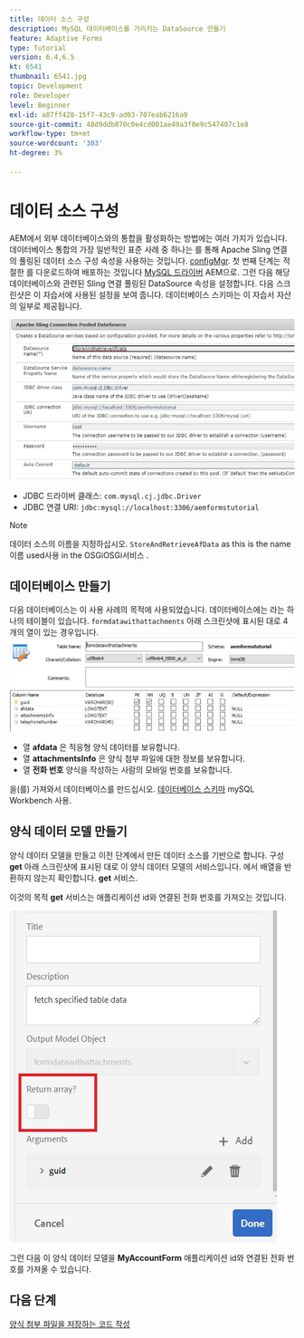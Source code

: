 ```yaml
---
title: 데이터 소스 구성
description: MySQL 데이터베이스를 가리키는 DataSource 만들기
feature: Adaptive Forms
type: Tutorial
version: 6.4,6.5
kt: 6541
thumbnail: 6541.jpg
topic: Development
role: Developer
level: Beginner
exl-id: a87ff428-15f7-43c9-ad03-707eab6216a9
source-git-commit: 48d9ddb870c0e4cd001ae49a3f0e9c547407c1e8
workflow-type: tm+mt
source-wordcount: '303'
ht-degree: 3%

---
```


# 데이터 소스 구성

AEM에서 외부 데이터베이스와의 통합을 활성화하는 방법에는 여러 가지가 있습니다. 데이터베이스 통합의 가장 일반적인 표준 사례 중 하나는 를 통해 Apache Sling 연결의 풀링된 데이터 소스 구성 속성을 사용하는 것입니다. [configMgr](http://localhost:4502/system/console/configMgr).
첫 번째 단계는 적절한 를 다운로드하여 배포하는 것입니다 [MySQL 드라이버](https://mvnrepository.com/artifact/mysql/mysql-connector-java) AEM으로.
그런 다음 해당 데이터베이스와 관련된 Sling 연결 풀링된 DataSource 속성을 설정합니다. 다음 스크린샷은 이 자습서에 사용된 설정을 보여 줍니다. 데이터베이스 스키마는 이 자습서 자산의 일부로 제공됩니다.

![데이터 소스](assets/data-source.JPG)


* JDBC 드라이버 클래스: `com.mysql.cj.jdbc.Driver`
* JDBC 연결 URI: `jdbc:mysql://localhost:3306/aemformstutorial`

>[!NOTE]
>데이터 소스의 이름을 지정하십시오. `StoreAndRetrieveAfData` as this is the name이름 used사용 in the OSGiOSGi서비스 .


## 데이터베이스 만들기


다음 데이터베이스는 이 사용 사례의 목적에 사용되었습니다. 데이터베이스에는 라는 하나의 테이블이 있습니다. `formdatawithattachments` 아래 스크린샷에 표시된 대로 4개의 열이 있는 경우입니다.
![자료 기반](assets/table-schema.JPG)

* 열 **afdata** 은 적응형 양식 데이터를 보유합니다.
* 열 **attachmentsInfo** 은 양식 첨부 파일에 대한 정보를 보유합니다.
* 열 **전화 번호** 양식을 작성하는 사람의 모바일 번호를 보유합니다.

을(를) 가져와서 데이터베이스를 만드십시오. [데이터베이스 스키마](assets/data-base-schema.sql)
mySQL Workbench 사용.

## 양식 데이터 모델 만들기

양식 데이터 모델을 만들고 이전 단계에서 만든 데이터 소스를 기반으로 합니다.
구성 **get** 아래 스크린샷에 표시된 대로 이 양식 데이터 모델의 서비스입니다.
에서 배열을 반환하지 않는지 확인합니다. **get** 서비스.

이것의 목적 **get** 서비스는 애플리케이션 id와 연결된 전화 번호를 가져오는 것입니다.

![get-service](assets/get-service.JPG)

그런 다음 이 양식 데이터 모델을 **MyAccountForm** 애플리케이션 id와 연결된 전화 번호를 가져올 수 있습니다.

## 다음 단계

[양식 첨부 파일을 저장하는 코드 작성](./store-form-attachments.md)
